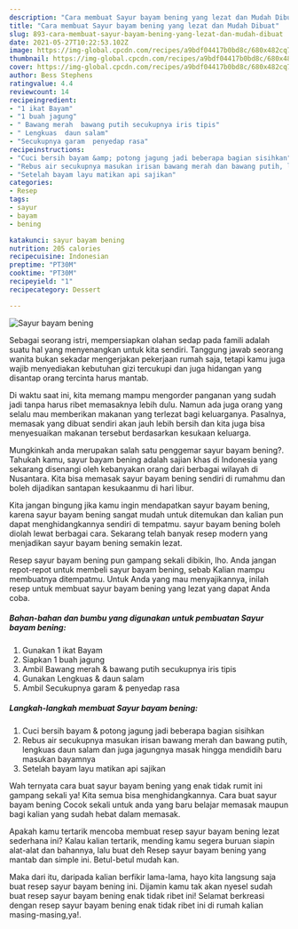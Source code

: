 ```yaml
---
description: "Cara membuat Sayur bayam bening yang lezat dan Mudah Dibuat"
title: "Cara membuat Sayur bayam bening yang lezat dan Mudah Dibuat"
slug: 893-cara-membuat-sayur-bayam-bening-yang-lezat-dan-mudah-dibuat
date: 2021-05-27T10:22:53.102Z
image: https://img-global.cpcdn.com/recipes/a9bdf04417b0bd8c/680x482cq70/sayur-bayam-bening-foto-resep-utama.jpg
thumbnail: https://img-global.cpcdn.com/recipes/a9bdf04417b0bd8c/680x482cq70/sayur-bayam-bening-foto-resep-utama.jpg
cover: https://img-global.cpcdn.com/recipes/a9bdf04417b0bd8c/680x482cq70/sayur-bayam-bening-foto-resep-utama.jpg
author: Bess Stephens
ratingvalue: 4.4
reviewcount: 14
recipeingredient:
- "1 ikat Bayam"
- "1 buah jagung"
- " Bawang merah  bawang putih secukupnya iris tipis"
- " Lengkuas  daun salam"
- "Secukupnya garam  penyedap rasa"
recipeinstructions:
- "Cuci bersih bayam &amp; potong jagung jadi beberapa bagian sisihkan"
- "Rebus air secukupnya masukan irisan bawang merah dan bawang putih, lengkuas daun salam dan juga jagungnya masak hingga mendidih baru masukan bayamnya"
- "Setelah bayam layu matikan api sajikan"
categories:
- Resep
tags:
- sayur
- bayam
- bening

katakunci: sayur bayam bening 
nutrition: 205 calories
recipecuisine: Indonesian
preptime: "PT30M"
cooktime: "PT30M"
recipeyield: "1"
recipecategory: Dessert

---
```



![Sayur bayam bening](https://img-global.cpcdn.com/recipes/a9bdf04417b0bd8c/680x482cq70/sayur-bayam-bening-foto-resep-utama.jpg)

Sebagai seorang istri, mempersiapkan olahan sedap pada famili adalah suatu hal yang menyenangkan untuk kita sendiri. Tanggung jawab seorang  wanita bukan sekadar mengerjakan pekerjaan rumah saja, tetapi kamu juga wajib menyediakan kebutuhan gizi tercukupi dan juga hidangan yang disantap orang tercinta harus mantab.

Di waktu  saat ini, kita memang mampu mengorder panganan yang sudah jadi tanpa harus ribet memasaknya lebih dulu. Namun ada juga orang yang selalu mau memberikan makanan yang terlezat bagi keluarganya. Pasalnya, memasak yang dibuat sendiri akan jauh lebih bersih dan kita juga bisa menyesuaikan makanan tersebut berdasarkan kesukaan keluarga. 



Mungkinkah anda merupakan salah satu penggemar sayur bayam bening?. Tahukah kamu, sayur bayam bening adalah sajian khas di Indonesia yang sekarang disenangi oleh kebanyakan orang dari berbagai wilayah di Nusantara. Kita bisa memasak sayur bayam bening sendiri di rumahmu dan boleh dijadikan santapan kesukaanmu di hari libur.

Kita jangan bingung jika kamu ingin mendapatkan sayur bayam bening, karena sayur bayam bening sangat mudah untuk ditemukan dan kalian pun dapat menghidangkannya sendiri di tempatmu. sayur bayam bening boleh diolah lewat berbagai cara. Sekarang telah banyak resep modern yang menjadikan sayur bayam bening semakin lezat.

Resep sayur bayam bening pun gampang sekali dibikin, lho. Anda jangan repot-repot untuk membeli sayur bayam bening, sebab Kalian mampu membuatnya ditempatmu. Untuk Anda yang mau menyajikannya, inilah resep untuk membuat sayur bayam bening yang lezat yang dapat Anda coba.

<!--inarticleads1-->

##### Bahan-bahan dan bumbu yang digunakan untuk pembuatan Sayur bayam bening:

1. Gunakan 1 ikat Bayam
1. Siapkan 1 buah jagung
1. Ambil  Bawang merah &amp; bawang putih secukupnya iris tipis
1. Gunakan  Lengkuas &amp; daun salam
1. Ambil Secukupnya garam &amp; penyedap rasa




<!--inarticleads2-->

##### Langkah-langkah membuat Sayur bayam bening:

1. Cuci bersih bayam &amp; potong jagung jadi beberapa bagian sisihkan
1. Rebus air secukupnya masukan irisan bawang merah dan bawang putih, lengkuas daun salam dan juga jagungnya masak hingga mendidih baru masukan bayamnya
1. Setelah bayam layu matikan api sajikan




Wah ternyata cara buat sayur bayam bening yang enak tidak rumit ini gampang sekali ya! Kita semua bisa menghidangkannya. Cara buat sayur bayam bening Cocok sekali untuk anda yang baru belajar memasak maupun bagi kalian yang sudah hebat dalam memasak.

Apakah kamu tertarik mencoba membuat resep sayur bayam bening lezat sederhana ini? Kalau kalian tertarik, mending kamu segera buruan siapin alat-alat dan bahannya, lalu buat deh Resep sayur bayam bening yang mantab dan simple ini. Betul-betul mudah kan. 

Maka dari itu, daripada kalian berfikir lama-lama, hayo kita langsung saja buat resep sayur bayam bening ini. Dijamin kamu tak akan nyesel sudah buat resep sayur bayam bening enak tidak ribet ini! Selamat berkreasi dengan resep sayur bayam bening enak tidak ribet ini di rumah kalian masing-masing,ya!.

